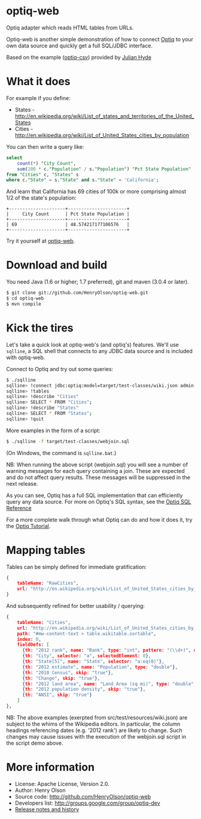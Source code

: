 optiq-web
============

Optiq adapter which reads HTML tables from URLs.

Optiq-web is another simple demonstration of how to connect <a
href="https://github.com/julianhyde/optiq">Optiq</a> to your own
data source and quickly get a full SQL/JDBC interface.

Based on the example (<a href="https://github.com/julianhyde/optiq-csv">optiq-csv</a>)
provided by <a href="https://github.com/julianhyde">Julian Hyde</a>

What it does
==================

For example if you define:

* States - http://en.wikipedia.org/wiki/List_of_states_and_territories_of_the_United_States
* Cities - http://en.wikipedia.org/wiki/List_of_United_States_cities_by_population

You can then write a query like:
```SQL
select
	count(*) "City Count",
	sum(100 * c."Population" / s."Population") "Pct State Population"
from "Cities" c, "States" s
where c."State" = s."State" and s."State" = 'California';
```

And learn that California has 69 cities of 100k or more comprising almost 1/2 of the state's population:
```
+---------------------+----------------------+
|     City Count      | Pct State Population |
+---------------------+----------------------+
| 69                  | 48.574217177106576   |
+---------------------+----------------------+
```

Try it yourself at <a href="www.websequel.net">optiq-web</a>.

Download and build
==================

You need Java (1.6 or higher; 1.7 preferred), git and maven (3.0.4 or later).

```bash
$ git clone git://github.com/HenryOlson/optiq-web.git
$ cd optiq-web
$ mvn compile
```

Kick the tires
==============

Let's take a quick look at optiq-web's (and optiq's) features.
We'll use <code>sqlline</code>, a SQL shell that connects to
any JDBC data source and is included with optiq-web.

Connect to Optiq and try out some queries:

```bash
$ ./sqlline
sqlline> !connect jdbc:optiq:model=target/test-classes/wiki.json admin admin
sqlline> !tables
sqlline> !describe "Cities"
sqlline> SELECT * FROM "Cities";
sqlline> !describe "States"
sqlline> SELECT * FROM "States";
sqlline> !quit
```

More examples in the form of a script:

```bash
$ ./sqlline -f target/test-classes/webjoin.sql
```

(On Windows, the command is `sqlline.bat`.)

NB: When running the above script (webjoin.sql) you will see a number of warning messages for each query containing a join.  These are expected and do not affect query results.  These messages will be suppressed in the next release.

As you can see, Optiq has a full SQL implementation that can efficiently
query any data source.  For more on Optiq's SQL syntax, see the <a href="https://github.com/julianhyde/optiq/blob/master/REFERENCE.md">Optiq SQL Reference</a>

For a more complete walk through what Optiq can do and how it does it,
try the <a href="https://github.com/julianhyde/optiq-csv/blob/master/TUTORIAL.md">Optiq Tutorial</a>.

Mapping tables
================

Tables can be simply defined for immediate gratification:
```json
{
	tableName: "RawCities",
	url: "http://en.wikipedia.org/wiki/List_of_United_States_cities_by_population"
}
```

And subsequently refined for better usability / querying:
```json
{
	tableName: "Cities",
	url: "http://en.wikipedia.org/wiki/List_of_United_States_cities_by_population",
	path: "#mw-content-text > table.wikitable.sortable",
	index: 0,
	fieldDefs: [
	  {th: "2012 rank", name: "Rank", type: "int", pattern: "(\\d+)", matchGroup: 0},
	  {th: "City", selector: "a", selectedElement: 0},
	  {th: "State[5]", name: "State", selector: "a:eq(0)"},
	  {th: "2012 estimate", name: "Population", type: "double"},
	  {th: "2010 Census", skip: "true"},
	  {th: "Change", skip: "true"},
	  {th: "2012 land area", name: "Land Area (sq mi)", type: "double", selector: ":not(span)"},
	  {th: "2012 population density", skip: "true"},
	  {th: "ANSI", skip: "true"}
	]
},
```

NB: The above examples (exerpted from src/test/resources/wiki.json) are subject to the whims of the Wikipedia editors.  In particular, the column headings referencing dates (e.g. '2012 rank') are likely to change.  Such changes may cause issues with the execution of the webjoin.sql script in the script demo above.

More information
================

* License: Apache License, Version 2.0.
* Author: Henry Olson
* Source code: http://github.com/HenryOlson/optiq-web
* Developers list: http://groups.google.com/group/optiq-dev
* <a href="HISTORY.md">Release notes and history</a>

